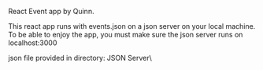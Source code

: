 React Event app by Quinn.

This react app runs with events.json on a json server on your local machine.
To be able to enjoy the app, you must make sure the json server runs on localhost:3000

json file provided in directory: JSON Server\

